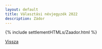 ```yaml
---
layout: default
title: Választási névjegyzék 2022
description: Zádor
---
```


{% include settlementHTMLs/Zaador.html %}

[Vissza](../)